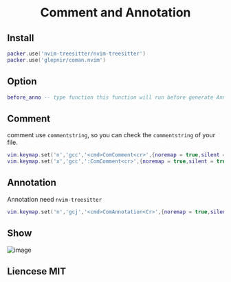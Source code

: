 <center>
<h1><p> Comment and Annotation </p></h1>
</center>

## Install

```lua
packer.use('nvim-treesitter/nvim-treesitter')
packer.use('glepnir/coman.nvim')
```

## Option

```lua
before_anno -- type function this function will run before generate Annotation
```

## Comment

comment use `commentstring`, so you can check the `commentstring` of your file.

```lua
vim.keymap.set('n','gcc','<cmd>ComComment<cr>',{noremap = true,silent = true})
vim.keymap.set('x','gcc',':ComComment<cr>',{noremap = true,silent = true})
```

## Annotation

Annotation need `nvim-treesitter`

```lua
vim.keymap.set('n','gcj','<cmd>ComAnnotation<Cr>',{noremap = true,silent = true})
```

## Show

![image](https://user-images.githubusercontent.com/41671631/181735098-7e81fc60-3e14-4bfb-9322-a9bcab2edc80.gif)

## Liencese MIT
